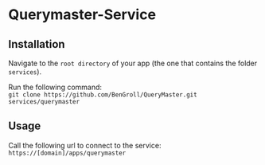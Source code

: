 # Querymaster-Service

## Installation

Navigate to the `root directory` of your app (the one that contains the folder `services`).

Run the following command:  
`git clone https://github.com/BenGroll/QueryMaster.git services/querymaster`

## Usage

Call the following url to connect to the service:  
`https://[domain]/apps/querymaster`
